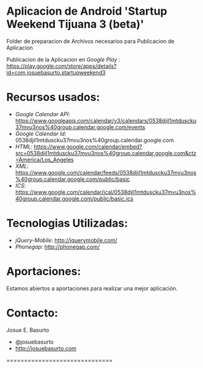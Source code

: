 Aplicacion de Android 'Startup Weekend Tijuana 3 (beta)'
==============================

Folder de preparacion de Archivos necesarios para Publicacion de Aplicacion

Publicacion de la Aplicacion en *Google Play* : https://play.google.com/store/apps/details?id=com.josuebasurto.startupweekend3

Recursos usados:
==============================

* *Google Calendar API*: https://www.googleapis.com/calendar/v3/calendars/0538djil1mtduscku37mvu3nos%40group.calendar.google.com/events
* *Google Calendar Id*: 0538djil1mtduscku37mvu3nos%40group.calendar.google.com
* *HTML*: https://www.google.com/calendar/embed?src=0538djil1mtduscku37mvu3nos%40group.calendar.google.com&ctz=America/Los_Angeles
* *XML*: https://www.google.com/calendar/feeds/0538djil1mtduscku37mvu3nos%40group.calendar.google.com/public/basic
* *ICS*: https://www.google.com/calendar/ical/0538djil1mtduscku37mvu3nos%40group.calendar.google.com/public/basic.ics

Tecnologias Utilizadas:
==============================
* *jQuery-Mobile*: http://jquerymobile.com/
* *Phonegap*: http://phonegap.com/

Aportaciones:
==============================
Estamos abiertos a aportaciones para realizar una mejor aplicación.

Contacto:
==============================
Josue E. Basurto 
* @josuebasurto 
* http://josuebasurto.com

==============================
